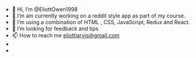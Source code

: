- 👋 Hi, I’m @EliottOwen1998
- 👀 I’m am currently working on a reddit style app as part of my course.
- 🌱 I’m using a combination of HTML  , CSS, JavaScript, Redux and React.
- 💞️ I’m looking for feedback and tips
- 📫 How to reach me eliottjarvis@gmail.com
- 
- 

<!---
EliottOwen1998/EliottOwen1998 is a ✨ special ✨ repository because its `README.md` (this file) appears on your GitHub profile.
You can click the Preview link to take a look at your changes.
--->
